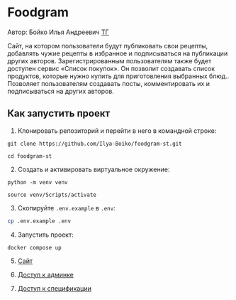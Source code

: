 # Foodgram

Автор: Бойко Илья Андреевич [ТГ](https://t.me/Boikoil_47)

Сайт, на котором пользователи будут публиковать свои рецепты, добавлять чужие рецепты в избранное и подписываться на публикации других авторов. Зарегистрированным пользователям также будет доступен сервис «Список покупок». Он позволит создавать список продуктов, которые нужно купить для приготовления выбранных блюд.. Позволяет пользователям создавать посты, комментировать их и подписываться на других авторов.

## Как запустить проект

1. Клонировать репозиторий и перейти в него в командной строке:
```
git clone https://github.com/Ilya-Boiko/foodgram-st.git
```

```
cd foodgram-st
```

2. Создать и активировать виртуальное окружение:
```
python -m venv venv
```
```
source venv/Scripts/activate
```
3. Скопируйте `.env.example` в `.env`:
```bash
cp .env.example .env
```
4. Запустить проект:
```
docker compose up
```
5. [Сайт](http://localhost)

6. [Доступ к админке](http://localhost/admin)

7. [Доступ к спецификации](http://localhost/api/docs)